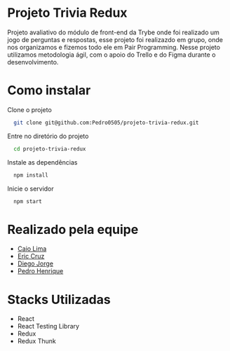# Projeto Trivia Redux

Projeto avaliativo do módulo de front-end da Trybe onde foi realizado um jogo de perguntas e respostas, esse projeto foi realizazdo em grupo, onde nos organizamos
e fizemos todo ele em Pair Programming. Nesse projeto utilizamos metodologia ágil, com o apoio do Trello e do Figma durante o desenvolvimento.

# Como instalar

Clone o projeto

```bash
  git clone git@github.com:Pedro0505/projeto-trivia-redux.git
```

Entre no diretório do projeto

```bash
  cd projeto-trivia-redux
```

Instale as dependências

```bash
  npm install
```

Inicie o servidor

```bash
  npm start
```

# Realizado pela equipe

- [Caio Lima](https://github.com/caiojlima)
- [Eric Cruz](https://github.com/Effolex)
- [Diego Jorge](https://github.com/coxcorp)
- [Pedro Henrique](https://github.com/Pedro0505)

# Stacks Utilizadas

- React
- React Testing Library
- Redux
- Redux Thunk
